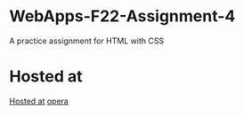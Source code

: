 # WebApps-F22-Assignment-4
A practice assignment for HTML with CSS
# Hosted at
[Hosted at](https://44-563-web-apps-f22.github.io/44563-webapps-assignment-4-SaiCharanThakellapati/)
<a href ="file:///C:/Users/S555571/Desktop/WEBAPPS/44563-webapps-assignment-4-SaiCharanThakellapati/opera.html">opera</a>
